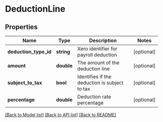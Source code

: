 # DeductionLine

## Properties
Name | Type | Description | Notes
------------ | ------------- | ------------- | -------------
**deduction_type_id** | **string** | Xero identifier for payroll deduction | [optional] 
**amount** | **double** | The amount of the deduction line | [optional] 
**subject_to_tax** | **bool** | Identifies if the deduction is subject to tax | [optional] 
**percentage** | **double** | Deduction rate percentage | [optional] 

[[Back to Model list]](../README.md#documentation-for-models) [[Back to API list]](../README.md#documentation-for-api-endpoints) [[Back to README]](../README.md)


